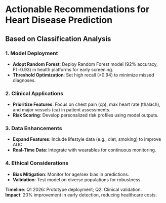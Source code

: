 # Actionable Recommendations for Heart Disease Prediction

## Based on Classification Analysis

### 1. Model Deployment
- **Adopt Random Forest**: Deploy Random Forest model (92% accuracy, F1=0.93) in health platforms for early screening.  
- **Threshold Optimization**: Set high recall (>0.94) to minimize missed diagnoses.

### 2. Clinical Applications
- **Prioritize Features**: Focus on chest pain (cp), max heart rate (thalach), and major vessels (ca) in patient assessments.  
- **Risk Scoring**: Develop personalized risk profiles using model outputs.

### 3. Data Enhancements
- **Expand Features**: Include lifestyle data (e.g., diet, smoking) to improve AUC.  
- **Real-Time Data**: Integrate with wearables for continuous monitoring.

### 4. Ethical Considerations
- **Bias Mitigation**: Monitor for age/sex bias in predictions.  
- **Validation**: Test model on diverse populations for robustness.

**Timeline**: Q1 2026: Prototype deployment; Q2: Clinical validation.  
**Impact**: 20% improvement in early detection, reducing healthcare costs.